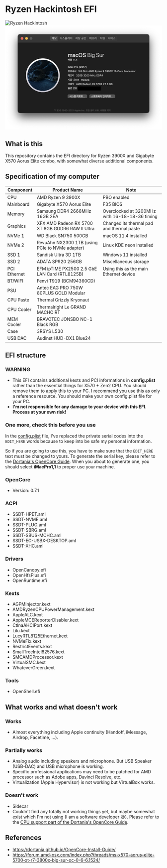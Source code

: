 # Ryzen Hackintosh EFI

![Ryzen Hackintosh](docs/hackintosh_macos_bigsur.png)
![Ryzen Hackintosh - About this Mac](docs/about_this_mac.png)

## What is this

This repository contains the EFI directory for Ryzen 3900X and Gigabyte X570 Aorus Elite combo, with somewhat diverse additional components.

## Specification of my computer

| Component    | Product Name                                     | Note                                           |
|--------------|--------------------------------------------------|------------------------------------------------|
| CPU          | AMD Ryzen 9 3900X                                | PBO enabled                                    |
| Mainboard    | Gigabyte X570 Aorus Elite                        | F35 BIOS                                       |
| Memory       | Samsung DDR4 2666MHz 16GB 2EA                    | Overclocked at 3200MHz with 16-18-18-36 timing |
| Graphics     | XFX AMD Radeon RX 5700 XT 8GB GDDR6 RAW II Ultra | Changed its thermal pad and thermal paste      |
| NVMe 1       | WD Black SN750 500GB                             | macOS 11.4 installed                           |
| NVMe 2       | RevuAhn NX2300 1TB (using PCIe to NVMe adapter)  | Linux KDE neon installed                       |
| SSD 1        | Sandisk Ultra 3D 1TB                             | Windows 11 installed                           |
| SSD 2        | ADATA SP920 256GB                                | Miscellaneous storage                          |
| PCI Ethernet | EFM ipTIME PX2500 2.5 GbE LAN Card (RTL8125B)    | Using this as the main Ethernet device         |
| BT/WIFI      | Fenvi T919 (BCM94360CD)                          |                                                |
| PSU          | Antec EAG PRO 750W 80PLUS GOLD Modular           |                                                |
| CPU Paste    | Thermal Grizzly Kryonaut                         |                                                |
| CPU Cooler   | Thermalright Le GRAND MACHO RT                   |                                                |
| MEM Cooler   | BRAVOTEC JONSBO NC-1 Black RGB                   |                                                |
| Case         | 3RSYS L530                                       |                                                |
| USB DAC      | Audinst HUD-DX1 Blue24                           |                                                |

## EFI structure

### WARNING

- This EFI contains additional kexts and PCI informations in **config.plist** rather than the essential things for X570 + Zen2 CPU. You should remove them to apply this to your PC. I recommend you use this as only a reference resource. You should make your own config.plist file for your PC.
- **I'm not responsible for any damage to your device with this EFI. Process at your own risk!**

### One more, check this before you use

In the [config.plist](EFI/OC/config.plist) file, I've replaced the private serial codes into the `EDIT_HERE` words because to keep into be safe my personal information.

So if you are going to use this, you have to make sure that the `EDIT_HERE` text must be changed to yours. To generate the serial key, please refer to the [Dortania's OpenCore Guide](https://dortania.github.io/OpenCore-Install-Guide/AMD/zen.html#platforminfo). When you about to generate one, you should select **iMacPro1,1** to proper use your machine.

### OpenCore

- Version: 0.7.1

### ACPI

- SSDT-HPET.aml
- SSDT-NVME.aml
- SSDT-PLUG.aml
- SSDT-SBRG.aml
- SSDT-SBUS-MCHC.aml
- SSDT-EC-USBX-DESKTOP.aml
- SSDT-XHC.aml

### Drivers

- OpenCanopy.efi
- OpenHfsPlus.efi
- OpenRuntime.efi

### Kexts

- AGPMInjector.kext
- AMDRyzenCPUPowerManagement.kext
- AppleALC.kext
- AppleMCEReporterDisabler.kext
- CtlnaAHCIPort.kext
- Lilu.kext
- LucyRTL8125Ethernet.kext
- NVMeFix.kext
- RestrictEvents.kext
- SmallTreeIntel82576.kext
- SMCAMDProcessor.kext
- VirtualSMC.kext
- WhateverGreen.kext

### Tools

- OpenShell.efi

## What works and what doesn't work

### Works

- Almost everything including Apple continuity (Handoff, iMessage, Airdrop, Facetime, ...).

### Partially works

- Analog audio including speakers and microphone. But USB Speaker (USB-DAC) and USB microphone is working.
- Specific professional applications may need to be patched for AMD processor such as Adobe apps, Davinci Resolve, etc.
- Virtualization (Apple Hypervisor) is not working but VirtualBox works.

### Doesn't work

- Sidecar
- Couldn't find any totally not working things yet, but maybe somewhat exist which I'm not using (I am a software developer :smiley:). Please refer to the [CPU support part of the Dortania's OpenCore Guide](https://dortania.github.io/OpenCore-Install-Guide/macos-limits.html#cpu-support).

## References

- <https://dortania.github.io/OpenCore-Install-Guide/>
- <https://forum.amd-osx.com/index.php?threads/ms-x570-aorus-elite-5700-xt-r7-3800x-big-sur-oc-0-6-6.1524/>

